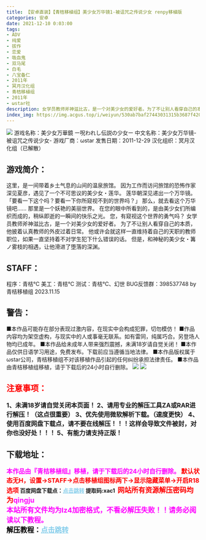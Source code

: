 ```yaml
---
title: 【安卓直装】【青桔移植组】美少女万华镜1-被诅咒之传说少女 renpy移植版
categories: 安卓
date: 2021-12-10 0:03:00
tags:
- ADV
- 纯爱
- 拔作
- 恋爱
- 吸血鬼
- 双马尾
- 白毛
- 八宝备仁
- 2011年
- 冥月汉化组
- 青桔移植组
- 2011年
- ωstar社
description: 女学员教师斧神滋比古，是一个对美少女的爱好者。为了不让别人看穿自己的本质，他披着认真教师的外皮过着日常。他或许会就这样一直维持着自己的天职的教师职位，如果一直坚持着不对学生犯下什么错误的话。但是，和神秘的美少女・篝ノ雾枝的相遇，让他滑进了堕落的深渊。
index_img: https://img.acgus.top/i/weiyun/530ab7baf27443031315b3687f42058172e93e71e24e630661062b63bac820690a5120ff02254c8bbd2a739fc6ce3bc9.webp
---
```

![](https://img.acgus.top/i/weiyun/530ab7baf27443031315b3687f42058172e93e71e24e630661062b63bac820690a5120ff02254c8bbd2a739fc6ce3bc9.webp)
游戏名称：美少女万華鏡 ー呪われし伝説の少女ー
中文名称：美少女万华镜-被诅咒之传说少女-
游戏厂商：ωstar
发售日期：2011-12-29
汉化组织：冥月汉化组（已解散）

## 游戏简介：
这里，是一间带着乡土气息的山间的温泉旅馆。
因为工作而访问旅馆的恐怖作家深见夏彦，遇见了一个不可思议的美少女・莲华。
莲华朝深见递出一个万华镜。
「要看一下这个吗？要看一下你所窥视不到的世界吗？」
那么，就去看这个万华镜吧……
那里是一个妖艳的美丽世界。
在您的眼中所看到的，是由美少女们所编织而成的，稍纵即逝的一瞬间的快乐之光。
您，有窥视这个世界的勇气吗？
女学员教师斧神滋比古，是一个对美少女的爱好者。
为了不让别人看穿自己的本质，他披着认真教师的外皮过着日常。
他或许会就这样一直维持着自己的天职的教师职位，如果一直坚持着不对学生犯下什么错误的话。
但是，和神秘的美少女・篝ノ雾枝的相遇，让他滑进了堕落的深渊。

## **STAFF：**
程序：青桔℃
美工：青桔℃
测试：青桔℃、幻世
BUG反馈群：398537748
by 青桔移植组
2023.11.15

## **警告：**
■本作品可能存在部分表现过激内容，在现实中会构成犯罪，切勿模仿！
■作品内容均为架空虚构，与现实中的人或事毫无联系。如有雷同，纯属巧合。另登场人物均已成年。
■本作品给未成年人带来强烈震撼，未满18岁请自觉关闭！
■本作品仅供日语学习用途，免费发布。下载前应当遵循当地法律。
■本作品版权属于ωstar公司，青桔移植组不对该移植作品引起的任何纠纷承担法律责任。
■本作品由青桔移植组移植，请于下载后的24小时自行删除。
![](https://img.acgus.top/i/weiyun/d561d0e50bb0487cef9f4fdc48afa23f4da95df4d5e830b80fe533f049311e8b128fec4b6dcfc74542c769021a841064.webp)
![](https://img.acgus.top/i/weiyun/7b2de2ef972d1b65fc5fe40c5c13b7624f5056f093eb5fedaafba96f0d8834e423d5675abb7f15b02ae5fb8709217ef5.webp)







## <font color=#FF0000 >注意事项：</font>
<font size=3><b>1、未满18岁请自觉关闭本页面！
2、请用专业的解压工具ZA或RAR进行解压！（这点很重要）
3、优先使用微软解析下载。（速度更快）
4、使用百度网盘下载点，请不要在线解压！！！这样会导致文件被封，对你也没好处！！！
5、有能力请支持正版！</font>

## 下载地址：
<font color=#FF00FF size=3>**本作品由『青桔移植组』移植，请于下载后的24小时自行删除。**</font>
<font color=#FF0000 size=3>**默认状态无H，设置→STAFF→点击移植组图标两下→显示隐藏菜单→开启R18选项**</font>
<b>百度网盘下载点：</b><a href="https://pan.baidu.com/s/1C29qk_EvMpRf4oT_PyLMWw?pwd=xac1" style="color: #87CEEB;"><b>点击跳转</b></a> 提取码:xac1
<a style="padding: 0" href="https://post.qingju.org/AD/"><img style="max-width:100%" src="https://img.acgus.top/i/2024/07/478f689b8021d8d499ab43d21acf137a.gif" alt=""></a>
<b><font color=#FF0000 size=4>网站所有资源解压密码均为</b></font><b><font color=#FF00FF size=4>qingju</font><font color=#FF0000 ></font></b><br><b><font color=#FF00FF size=4>本站所有文件均为lz4加密格式，不看必解压失败！！请务必阅读以下教程。</b></font><br><b><font color=#000 size=4>解压教程：</b><a href="https://post.qingju.org/tutorial/000/" style="color: #87CEEB;"><b>点击跳转</b></a>
